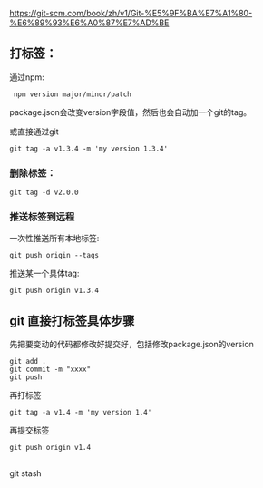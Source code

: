 <https://git-scm.com/book/zh/v1/Git-%E5%9F%BA%E7%A1%80-%E6%89%93%E6%A0%87%E7%AD%BE>


## 打标签：
通过npm:
```
 npm version major/minor/patch
```
package.json会改变version字段值，然后也会自动加一个git的tag。

或直接通过git
```
git tag -a v1.3.4 -m 'my version 1.3.4'
```
### 删除标签：
```
git tag -d v2.0.0
```

### 推送标签到远程
一次性推送所有本地标签:
```
git push origin --tags
```

推送某一个具体tag:
```
git push origin v1.3.4
```


## git 直接打标签具体步骤
先把要变动的代码都修改好提交好，包括修改package.json的version
```
git add .
git commit -m "xxxx"
git push
```
再打标签
```
git tag -a v1.4 -m 'my version 1.4'
```
再提交标签
```
git push origin v1.4
```

## 
git stash